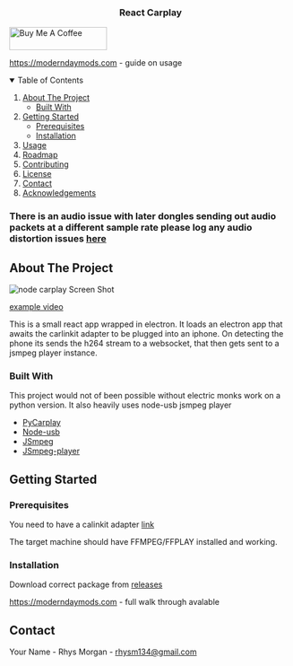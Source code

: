 
<h3 align="center">React Carplay</h3>


<a href="https://www.buymeacoffee.com/rhysm" target="_blank"><img src="https://cdn.buymeacoffee.com/buttons/default-orange.png" alt="Buy Me A Coffee" height="41" width="174"></a>   

https://moderndaymods.com - guide on usage


<!-- TABLE OF CONTENTS -->
<details open="open">
  <summary>Table of Contents</summary>
  <ol>
    <li>
      <a href="#about-the-project">About The Project</a>
      <ul>
        <li><a href="#built-with">Built With</a></li>
      </ul>
    </li>
    <li>
      <a href="#getting-started">Getting Started</a>
      <ul>
        <li><a href="#prerequisites">Prerequisites</a></li>
        <li><a href="#installation">Installation</a></li>
      </ul>
    </li>
    <li><a href="#usage">Usage</a></li>
    <li><a href="#roadmap">Roadmap</a></li>
    <li><a href="#contributing">Contributing</a></li>
    <li><a href="#license">License</a></li>
    <li><a href="#contact">Contact</a></li>
    <li><a href="#acknowledgements">Acknowledgements</a></li>
  </ol>
</details>

### There is an audio issue with later dongles sending out audio packets at a different sample rate please log any audio distortion issues [here](https://github.com/rhysmorgan134/react-carplay/issues/23)

<!-- ABOUT THE PROJECT -->
## About The Project

![node carplay Screen Shot](https://i.imgur.com/egkvgau.png)

[example video](https://youtu.be/mBeYd7RNw1w)

This is a small react app wrapped in electron. It loads an electron app that awaits the carlinkit adapter to be plugged into an iphone.
On detecting the phone its sends the h264 stream to a websocket, that then gets sent to a jsmpeg player instance.

### Built With

This project would not of been possible without electric monks work on a python version. It also heavily uses node-usb jsmpeg player
* [PyCarplay](https://github.com/electric-monk/pycarplay)
* [Node-usb](https://github.com/tessel/node-usb)
* [JSmpeg](https://github.com/phoboslab/jsmpeg)
* [JSmpeg-player](https://github.com/cycjimmy/jsmpeg-player)



<!-- GETTING STARTED -->
## Getting Started



### Prerequisites

You need to have a calinkit adapter [link](https://amzn.to/3X6OaF9) 

The target machine should have FFMPEG/FFPLAY installed and working.

### Installation

Download correct package from [releases](https://github.com/rhysmorgan134/react-carplay/releases)

https://moderndaymods.com - full walk through avalable


<!-- CONTACT -->
## Contact

Your Name - Rhys Morgan - rhysm134@gmail.com

